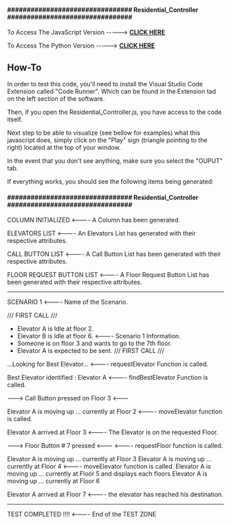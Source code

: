 <h4>################################ Residential_Controller ################################</h4>

To Access The JavaScript Version -----> [**CLICK HERE**](https://github.com/CptnWookie/Rocket_Elevators_Controllers/blob/master/Residential_Controller.js)

To Access The Python Version -----> [**CLICK HERE**](https://github.com/CptnWookie/Rocket_Elevators_Controllers/blob/master/Residential_Controller.py)


<h2>How-To</h2>
In order to test this code, you'll need to install the Visual Studio Code Extension called "Code Runner". Which can be found in the Extension tad on the left section of the software.

Then, if you open the Residential_Controller.js, you have access to the code itself.

Next step to be able to visualize (see bellow for examples) what this javascript does, simply click on the "Play" sign (triangle pointing to the right) located at the top of your window.

In the event that you don't see anything, make sure you select the "OUPUT" tab.

If everything works, you should see the following items being generated:

<h4>################################ Residential_Controller ################################</h4>

COLUMN INITIALIZED                                              <---- A Column has been generated.

ELEVATORS LIST                                                  <---- An Elevators List has generated with their 
                                                                      respective attributes.

CALL BUTTON LIST                                                <---- A Call Button List has been generated with their 
                                                                      respective attributes.

FLOOR REQUEST BUTTON LIST                                       <---- A Floor Request Button List has been generated with 
                                                                      their respective attributes.

-----------------------         

SCENARIO 1                                                      <---- Name of the Scenario.

/// FIRST CALL ///
  - Elevator A is Idle at floor 2.
  - Elevator B is Idle at floor 6.                              <---- Scenario 1 Information.
  - Someone is on floor 3 and wants to go to the 7th floor.
  - Elevator A is expected to be sent.
/// FIRST CALL ///

...Looking for Best Elevator...                                 <---- requestElevator Function is called.

Best Elevator identified  :  Elevator A                         <---- findBestElevator Function is called.

---> Call Button pressed on Floor 3 <---                        

Elevator A is moving up ... currently at Floor 2                <---- moveElevator function is called.

Elevator A arrived at Floor 3                                   <---- The Elevator is on the requested Floor.

---> Floor Button # 7 pressed <---                              <---- requestFloor function is called.

Elevator A is moving up ... currently at Floor 3
Elevator A is moving up ... currently at Floor 4                <---- moveElevator function is called.
Elevator A is moving up ... currently at Floor 5                      and displays each floors
Elevator A is moving up ... currently at Floor 6

Elevator A arrived at Floor 7                                   <---- the elevator has reached his destination.

-----------------------

TEST COMPLETED !!!!                                             <---- End of the TEST ZONE







